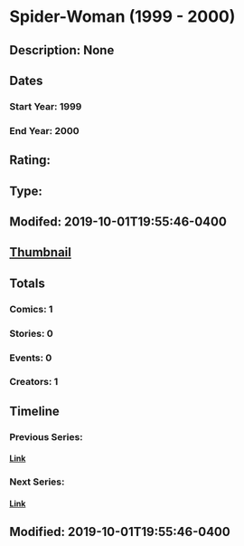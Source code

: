 # Spider-Woman (1999 - 2000)
## Description: None
## Dates
### Start Year: 1999
### End Year: 2000
## Rating: 
## Type: 
## Modifed: 2019-10-01T19:55:46-0400
## [Thumbnail](http://i.annihil.us/u/prod/marvel/i/mg/8/e0/5a8c7db80b104.jpg)
## Totals
### Comics: 1
### Stories: 0
### Events: 0
### Creators: 1
## Timeline
### Previous Series: 
#### [Link]()
### Next Series: 
#### [Link]()
## Modified: 2019-10-01T19:55:46-0400